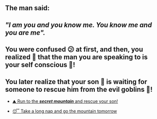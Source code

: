 ## The man said:

## *"I am you and you know me. You know me and you are me".*

## You were confused 😕 at first, and then, you realized 🤯 that the man you are speaking to is your self conscious 🧠!

## You later realize that your son 👦 is waiting for someone to rescue him from the evil goblins 👺!

- [⛰️ Run to the ***secret mountain*** and rescue your son!](../4/2.md)

- [😴 Take a long nap and go the mountain tomorrow](1-BC.md)